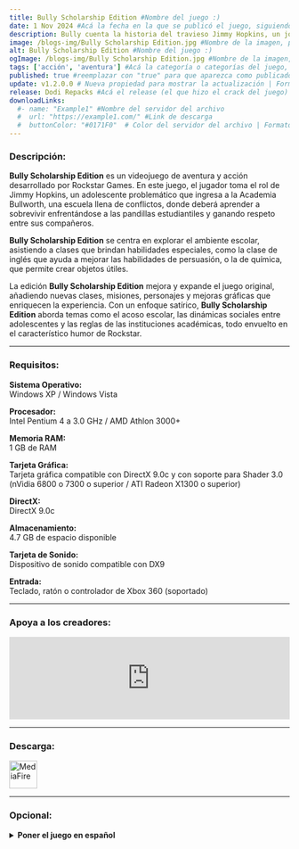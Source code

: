 ```yaml
---
title: Bully Scholarship Edition #Nombre del juego :)
date: 1 Nov 2024 #Acá la fecha en la que se publicó el juego, siguiendo este formato: Dia "30", Mes "Oct", Año "2024" = como debe quedar: 30 Oct 2024
description: Bully cuenta la historia del travieso Jimmy Hopkins, un joven de 15 años que atraviesa la hilaridad y la incomodidad de la adolescencia. Vence a los deportistas en el balón prisionero, haz bromas a los pijos, salva a los nerds, besa a la chica y avanza por la jerarquía social en la peor escuela de la zona. #Acá una mini descripción del juego
image: /blogs-img/Bully Scholarship Edition.jpg #Nombre de la imagen, por lo general es exactamente el mismo nombre que el juego excluyendo lo ":" (Dos puntos)
alt: Bully Scholarship Edition #Nombre del juego :)
ogImage: /blogs-img/Bully Scholarship Edition.jpg #Nombre de la imagen, por lo general es exactamente el mismo nombre que el juego excluyendo lo ":" (Dos puntos)
tags: ['acción', 'aventura'] #Acá la categoría o categorías del juego, si es más de una se coloca en este formato: ['categoría1', 'categoría2']
published: true #reemplazar con "true" para que aparezca como publicado
update: v1.2.0.0 # Nueva propiedad para mostrar la actualización | Formato: v1.0.0
release: Dodi Repacks #Acá el release (el que hizo el crack del juego) | Formato: Nicolhetti
downloadLinks:
  #- name: "Example1" #Nombre del servidor del archivo
  #  url: "https://example1.com/" #Link de descarga
  #  buttonColor: "#0171F0"  # Color del servidor del archivo | Formato hexadecimal | MediaFire: #0171F0 | Buzzheavier: #FF6600 |
---
```


<!--En VSCode seleccionando una palabra, por ejemplo: "Bully Scholarship Edition" y apretando Ctrl+F2 se seleccionan todas las palabras iguales-->

### Descripción:
**Bully Scholarship Edition** es un videojuego de aventura y acción desarrollado por Rockstar Games. En este juego, el jugador toma el rol de Jimmy Hopkins, un adolescente problemático que ingresa a la Academia Bullworth, una escuela llena de conflictos, donde deberá aprender a sobrevivir enfrentándose a las pandillas estudiantiles y ganando respeto entre sus compañeros.

**Bully Scholarship Edition** se centra en explorar el ambiente escolar, asistiendo a clases que brindan habilidades especiales, como la clase de inglés que ayuda a mejorar las habilidades de persuasión, o la de química, que permite crear objetos útiles.

La edición **Bully Scholarship Edition** mejora y expande el juego original, añadiendo nuevas clases, misiones, personajes y mejoras gráficas que enriquecen la experiencia. Con un enfoque satírico, **Bully Scholarship Edition** aborda temas como el acoso escolar, las dinámicas sociales entre adolescentes y las reglas de las instituciones académicas, todo envuelto en el característico humor de Rockstar.

<!--Prompt para Chat-GPT: Hazme una descripción para el juego "Bully Scholarship Edition" y cada que menciones "Bully Scholarship Edition" ponlo en negrita -->

---

### Requisitos:
**Sistema Operativo:**  
Windows XP / Windows Vista

**Procesador:**  
Intel Pentium 4 a 3.0 GHz / AMD Athlon 3000+

**Memoria RAM:**  
1 GB de RAM

**Tarjeta Gráfica:**  
Tarjeta gráfica compatible con DirectX 9.0c y con soporte para Shader 3.0 (nVidia 6800 o 7300 o superior / ATI Radeon X1300 o superior)

**DirectX:**  
DirectX 9.0c

**Almacenamiento:**  
4.7 GB de espacio disponible

**Tarjeta de Sonido:**  
Dispositivo de sonido compatible con DX9

**Entrada:**  
Teclado, ratón o controlador de Xbox 360 (soportado)
<!--Si falta o sobra un requisito se quita o se agrega manteniendo el mismo formato-->

---

### Apoya a los creadores:
<iframe src="https://store.steampowered.com/widget/12200/" frameborder="0" style="background-color: transparent; width: 100% !important; aspect-ratio: 646 / 190;"></iframe>

<!--Reemplazar los numeros (AppID) del juego (en este caso 12200) por el numero (AppID) correspondiente con el juego a publicar-->
<!--El AppID se encuentra en la URL del Juego en Steam-->

---

### Descarga:

[<img src="https://gist.github.com/cxmeel/0dbc95191f239b631c3874f4ccf114e2/raw/download.svg" alt="MediaFire" height="50" />](https://www.mediafire.com/file/lof0rgzunvxbyk1/Bully.zip/file)

<!-- # se debe reemplazar por el link de descarga-->

<!--MediaFire se debe reemplazar por el servicio donde está subido el juego-->

---

### Opcional:

<details close>
  <summary><strong>Poner el juego en español</strong></summary>
  <br><strong>Paso 1:</strong> Ir a la carpeta <strong>Config\Text\</strong>
  <br><strong>Paso 2:</strong> Cambiar el nombre de los archivos <strong>American</strong> a <strong>AmericanBackup</strong>
  <br><strong>Paso 3:</strong> Cambiar el nombre de los archivos <strong>Spanish</strong> a <strong>American</strong>
  <br><strong>Paso 4:</strong> Disfrutar el juego.<br>
  </ul>
</details>
